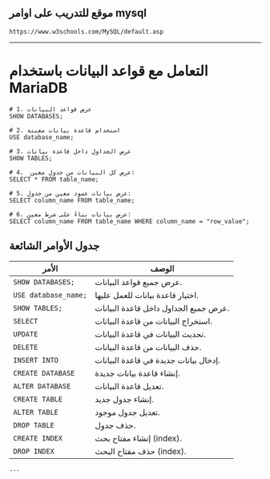 ## موقع للتدريب على اوامر mysql 
```
https://www.w3schools.com/MySQL/default.asp
```
----
# التعامل مع قواعد البيانات باستخدام MariaDB

```
# 1. عرض قواعد البيانات
SHOW DATABASES;

# 2. استخدام قاعدة بيانات معينة
USE database_name;

# 3. عرض الجداول داخل قاعدة بيانات
SHOW TABLES;

# 4.  عرض كل البيانات من جدول معين:
SELECT * FROM table_name;

# 5. عرض بيانات عمود معين من جدول:
SELECT column_name FROM table_name;

# 6. عرض بيانات بناءً على شرط معين:
SELECT column_name FROM table_name WHERE column_name = "row_value";

```
## جدول الأوامر الشائعة

| الأمر                | الوصف                                    |
|----------------------|------------------------------------------|
| `SHOW DATABASES;`    | عرض جميع قواعد البيانات.                 |
| `USE database_name;` | اختيار قاعدة بيانات للعمل عليها.         |
| `SHOW TABLES;`       | عرض جميع الجداول داخل قاعدة البيانات.    |
| `SELECT`             | استخراج البيانات من قاعدة البيانات.     |
| `UPDATE`             | تحديث البيانات في قاعدة البيانات.       |
| `DELETE`             | حذف البيانات من قاعدة البيانات.         |
| `INSERT INTO`        | إدخال بيانات جديدة في قاعدة البيانات.   |
| `CREATE DATABASE`    | إنشاء قاعدة بيانات جديدة.               |
| `ALTER DATABASE`     | تعديل قاعدة البيانات.                   |
| `CREATE TABLE`       | إنشاء جدول جديد.                        |
| `ALTER TABLE`        | تعديل جدول موجود.                       |
| `DROP TABLE`         | حذف جدول.                               |
| `CREATE INDEX`       | إنشاء مفتاح بحث (index).                |
| `DROP INDEX`         | حذف مفتاح البحث (index).                |
```
---
